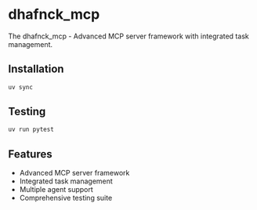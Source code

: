 # dhafnck_mcp

The dhafnck_mcp - Advanced MCP server framework with integrated task management.

## Installation

```bash
uv sync
```

## Testing

```bash
uv run pytest
```

## Features

- Advanced MCP server framework
- Integrated task management
- Multiple agent support
- Comprehensive testing suite 
